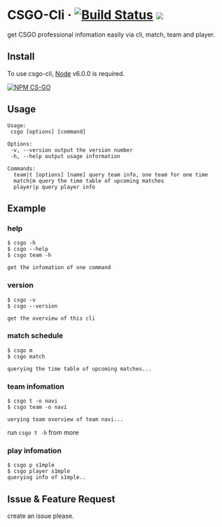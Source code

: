 
# CSGO-Cli &middot; [![Build Status](https://travis-ci.org/JadeTao/csgo-cli.svg?branch=master)](https://travis-ci.org/JadeTao/csgo-cli) <a target="_blank" href="https://opensource.org/licenses/MIT" title="License: MIT"><img src="https://img.shields.io/github/license/mashape/apistatus.svg?style=flat-square"></a>

get CSGO professional infomation easily via cli, match, team and player.
## Install

To use csgo-cli, [Node](https://nodejs.org/) v6.0.0 is required.

[![NPM CS-GO](https://nodei.co/npm/csgo-cli.png)](https://nodei.co/npm/csgo-cli/)


## Usage

```
Usage:
 csgo [options] [command]  

Options:  
 -v, --version output the version number  
 -h, --help output usage information  

Commands:  
  team|t [options] [name] query team info, one team for one time  
  match|m query the time table of upcoming matches  
  player|p query player info  
```

## Example
### help
```shell
$ csgo -h
$ csgo --help
$ csgo team -h

get the infomation of one command
```
### version
```shell
$ csgo -v
$ csgo --version

get the overview of this cli
```
### match schedule
```shell
$ csgo m
$ csgo match

querying the time table of upcoming matches...
```
### team infomation
```shell
$ csgo t -o navi
$ csgo team -o navi

uerying team overview of team navi...
```
run `csgo t -h` from more
### play infomation
```shell
$ csgo p s1mple
$ csgo player s1mple
querying info of s1mple..
```
## Issue & Feature Request
create an issue please.